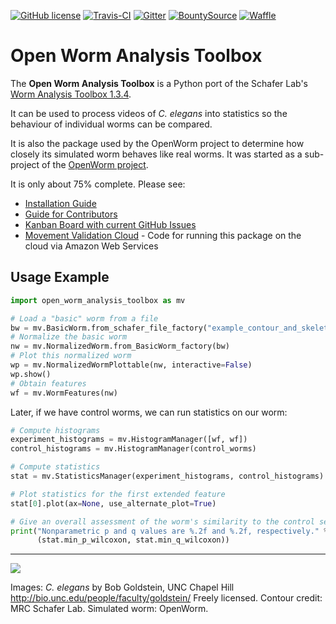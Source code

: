 [![GitHub license](https://img.shields.io/github/license/mashape/apistatus.svg)](LICENSE.md)
[![Travis-CI](https://travis-ci.org/openworm/open-worm-analysis-toolbox.svg?branch=master)](https://travis-ci.org/openworm/open-worm-analysis-toolbox)
[![Gitter](https://badges.gitter.im/Join%20Chat.svg)](https://gitter.im/openworm/open-worm-analysis-toolbox?utm_source=badge&utm_medium=badge&utm_campaign=pr-badge&utm_content=badge)
[![BountySource](https://api.bountysource.com/badge/team?team_id=23852)](https://www.bountysource.com/teams/openworm)
[![Waffle](https://badge.waffle.io/openworm/open-worm-analysis-toolbox.png?label=ready&title=Ready)](https://waffle.io/openworm/open-worm-analysis-toolbox)


Open Worm Analysis Toolbox
====================

The **Open Worm Analysis Toolbox** is a Python port of the Schafer Lab's [Worm Analysis Toolbox 1.3.4](http://www.mrc-lmb.cam.ac.uk/wormtracker/index.php?action=analysis).

It can be used to process videos of *C. elegans* into statistics so the behaviour of individual worms can be compared.

It is also the package used by the OpenWorm project to determine how closely its simulated worm behaves like real worms. It was started as a sub-project of the [OpenWorm project](https://github.com/openworm).

It is only about 75% complete. Please see:

-   [Installation
    Guide](INSTALL.md)
-   [Guide for
    Contributors](documentation/Guide%20for%20contributors.md)
-   [Kanban Board with current GitHub
    Issues](https://waffle.io/openworm/open-worm-analysis-toolbox)
-   [Movement Validation Cloud](https://github.com/openworm/movement_validation_cloud) - Code for running this package on the cloud via Amazon Web Services

Usage Example
-------------

```Python
import open_worm_analysis_toolbox as mv

# Load a "basic" worm from a file
bw = mv.BasicWorm.from_schafer_file_factory("example_contour_and_skeleton_info.mat")
# Normalize the basic worm
nw = mv.NormalizedWorm.from_BasicWorm_factory(bw)
# Plot this normalized worm    
wp = mv.NormalizedWormPlottable(nw, interactive=False)
wp.show()
# Obtain features
wf = mv.WormFeatures(nw)
```

Later, if we have control worms, we can run statistics on our worm:

```Python
# Compute histograms
experiment_histograms = mv.HistogramManager([wf, wf])
control_histograms = mv.HistogramManager(control_worms)

# Compute statistics
stat = mv.StatisticsManager(experiment_histograms, control_histograms)

# Plot statistics for the first extended feature
stat[0].plot(ax=None, use_alternate_plot=True)

# Give an overall assessment of the worm's similarity to the control set
print("Nonparametric p and q values are %.2f and %.2f, respectively." %
      (stat.min_p_wilcoxon, stat.min_q_wilcoxon))
```

------------------------

![](https://github.com/openworm/open-worm-analysis-toolbox/blob/master/documentation/images/Test%20process.png?raw=true)

Images: *C. elegans* by Bob Goldstein, UNC Chapel Hill
<http://bio.unc.edu/people/faculty/goldstein/> Freely licensed. Contour
credit: MRC Schafer Lab. Simulated worm: OpenWorm.
